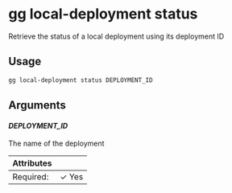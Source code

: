 # gg local-deployment status

Retrieve the status of a local deployment using its deployment ID

## Usage

```bash
gg local-deployment status DEPLOYMENT_ID
```

## Arguments

#### *DEPLOYMENT_ID*

The name of the deployment

| Attributes      | &nbsp;
|-----------------|-------------
| Required:       | ✓ Yes


